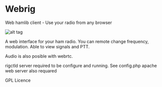 # Webrig
Web hamlib client - Use your radio from any browser

![alt tag](https://raw.githubusercontent.com/ntoulasd/Webrig/master/IMAGE.png)

A web interface for your ham radio.
You can remote change frequency, modulation.
Able to view signals and PTT.

Audio is also posible with webrtc.

rigctld server required to be configure and running. See config.php
apache web server also requared 

GPL Licence
